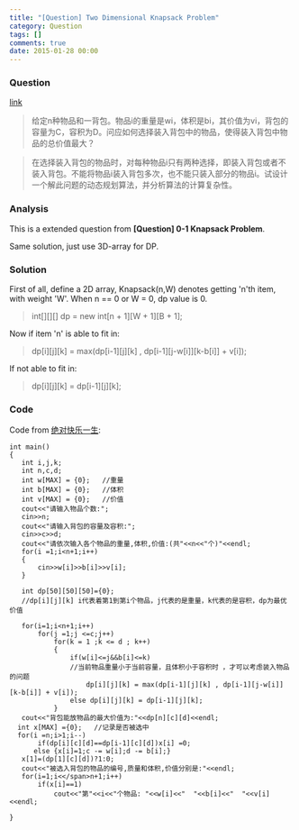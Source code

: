 ```yaml
---
title: "[Question] Two Dimensional Knapsack Problem"
category: Question
tags: []
comments: true
date: 2015-01-28 00:00
---
```



### Question 

[link](http://blog.sina.com.cn/s/blog_8a24b3a3010190ak.html)

> 给定n种物品和一背包。物品i的重量是wi，体积是bi，其价值为vi，背包的容量为C，容积为D。问应如何选择装入背包中的物品，使得装入背包中物品的总价值最大？

> 在选择装入背包的物品时，对每种物品i只有两种选择，即装入背包或者不装入背包。不能将物品i装入背包多次，也不能只装入部分的物品i。试设计一个解此问题的动态规划算法，并分析算法的计算复杂性。

### Analysis

This is a extended question from __[Question] 0-1 Knapsack Problem__. 

Same solution, just use 3D-array for DP. 

### Solution

First of all, define a 2D array, Knapsack(n,W) denotes getting 'n'th item, with weight 'W'. When n == 0 or W = 0, dp value is 0. 

> int[][][] dp = new int[n + 1][W + 1][B + 1];

Now if item 'n' is able to fit in:

> dp[i][j][k] = max(dp[i-1][j][k] , dp[i-1][j-w[i]][k-b[i]] + v[i]);

If not able to fit in: 

> dp[i][j][k] = dp[i-1][j][k];

### Code

Code from [绝对快乐一生](http://blog.sina.com.cn/s/blog_8a24b3a3010190ak.html): 

    int main()
    {
       int i,j,k;
       int n,c,d;
       int w[MAX] = {0};   //重量
       int b[MAX] = {0};   //体积
       int v[MAX] = {0};   //价值
       cout<<"请输入物品个数:";
       cin>>n;
       cout<<"请输入背包的容量及容积:";
       cin>>c>>d;
       cout<<"请依次输入各个物品的重量,体积,价值:(共"<<n<<"个)"<<endl;
       for(i =1;i<n+1;i++)
       {
           cin>>w[i]>>b[i]>>v[i];
       }

       int dp[50][50][50]={0}; 
       //dp[i][j][k] i代表着第1到第i个物品，j代表的是重量，k代表的是容积，dp为最优价值

       for(i=1;i<n+1;i++)
           for(j =1;j <=c;j++)
               for(k = 1 ;k <= d ; k++)
               {
                   if(w[i]<=j&&b[i]<=k)  
                   //当前物品重量小于当前容量，且体积小于容积时 ，才可以考虑装入物品的问题
                       dp[i][j][k] = max(dp[i-1][j][k] , dp[i-1][j-w[i]][k-b[i]] + v[i]);
                   else dp[i][j][k] = dp[i-1][j][k];
               }
       cout<<"背包能放物品的最大价值为:"<<dp[n][c][d]<<endl;
      int x[MAX] ={0};   //记录是否被选中
      for(i =n;i>1;i--)
           if(dp[i][c][d]==dp[i-1][c][d])x[i] =0;
          else {x[i]=1;c -= w[i];d -= b[i];}
       x[1]=(dp[1][c][d])?1:0;
       cout<<"被选入背包的物品的编号,质量和体积,价值分别是:"<<endl;
       for(i=1;i<</span>n+1;i++)
           if(x[i]==1)
               cout<<"第"<<i<<"个物品: "<<w[i]<<"  "<<b[i]<<"  "<<v[i]<<endl;

    }
